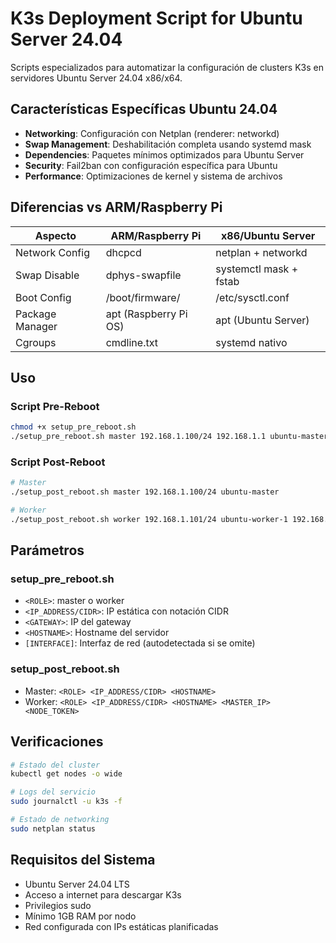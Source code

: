 # K3s Deployment Script for Ubuntu Server 24.04

Scripts especializados para automatizar la configuración de clusters K3s en servidores Ubuntu Server 24.04 x86/x64.

## Características Específicas Ubuntu 24.04

- **Networking**: Configuración con Netplan (renderer: networkd)
- **Swap Management**: Deshabilitación completa usando systemd mask
- **Dependencies**: Paquetes mínimos optimizados para Ubuntu Server
- **Security**: Fail2ban con configuración específica para Ubuntu
- **Performance**: Optimizaciones de kernel y sistema de archivos

## Diferencias vs ARM/Raspberry Pi

| Aspecto | ARM/Raspberry Pi | x86/Ubuntu Server |
|---------|------------------|-------------------|
| Network Config | dhcpcd | netplan + networkd |
| Swap Disable | dphys-swapfile | systemctl mask + fstab |
| Boot Config | /boot/firmware/ | /etc/sysctl.conf |
| Package Manager | apt (Raspberry Pi OS) | apt (Ubuntu Server) |
| Cgroups | cmdline.txt | systemd nativo |

## Uso

### Script Pre-Reboot
```bash
chmod +x setup_pre_reboot.sh
./setup_pre_reboot.sh master 192.168.1.100/24 192.168.1.1 ubuntu-master
```

### Script Post-Reboot
```bash
# Master
./setup_post_reboot.sh master 192.168.1.100/24 ubuntu-master

# Worker
./setup_post_reboot.sh worker 192.168.1.101/24 ubuntu-worker-1 192.168.1.100 <NODE_TOKEN>
```

## Parámetros

### setup_pre_reboot.sh
- `<ROLE>`: master o worker
- `<IP_ADDRESS/CIDR>`: IP estática con notación CIDR
- `<GATEWAY>`: IP del gateway
- `<HOSTNAME>`: Hostname del servidor
- `[INTERFACE]`: Interfaz de red (autodetectada si se omite)

### setup_post_reboot.sh
- Master: `<ROLE> <IP_ADDRESS/CIDR> <HOSTNAME>`
- Worker: `<ROLE> <IP_ADDRESS/CIDR> <HOSTNAME> <MASTER_IP> <NODE_TOKEN>`

## Verificaciones

```bash
# Estado del cluster
kubectl get nodes -o wide

# Logs del servicio
sudo journalctl -u k3s -f

# Estado de networking
sudo netplan status
```

## Requisitos del Sistema

- Ubuntu Server 24.04 LTS
- Acceso a internet para descargar K3s
- Privilegios sudo
- Mínimo 1GB RAM por nodo
- Red configurada con IPs estáticas planificadas